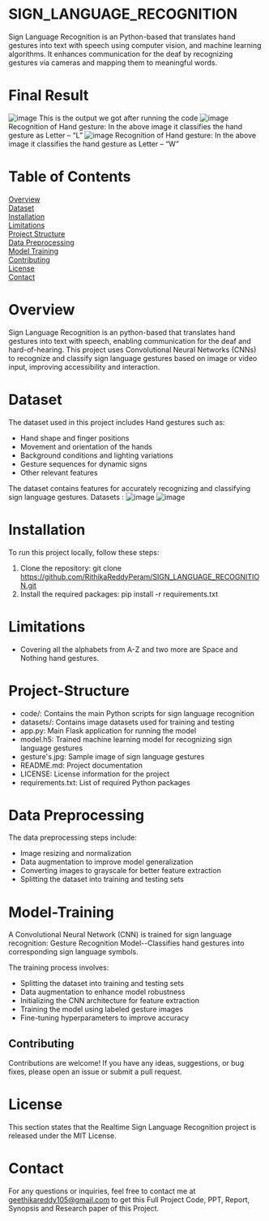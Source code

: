 # SIGN_LANGUAGE_RECOGNITION
Sign Language Recognition is an Python-based that translates hand gestures into text with speech using computer vision, and machine learning algorithms. It enhances communication for the deaf by recognizing gestures via cameras  and mapping them to meaningful words.

# Final Result
![image](https://github.com/user-attachments/assets/4bf94395-6268-439f-934b-121c23f8a938)
                 This is the output we got after running the code
![image](https://github.com/user-attachments/assets/cab01b86-7985-4438-9acb-bc92a6c72f53)
                 Recognition of Hand gesture: In the above image it classifies the hand gesture as Letter – “L” 
![image](https://github.com/user-attachments/assets/b014246d-eb69-43ce-a85c-e76d7ddc1fa1)
                                          Recognition of Hand gesture: In the above image it classifies the hand gesture as Letter – “W”
                
# Table of Contents
[Overview](#overview)  
[Dataset](#dataset)  
[Installation](#installation)  
[Limitations](#limitations)  
[Project Structure](#project-structure)  
[Data Preprocessing](#data-preprocessing)  
[Model Training](#model-training)  
[Contributing](#contributing)  
[License](#license)  
[Contact](#contact)  
  

# Overview 
Sign Language Recognition is an python-based that translates hand gestures into text with speech, enabling communication for the deaf and hard-of-hearing. This project uses Convolutional Neural Networks (CNNs) to recognize and classify sign language gestures based on image or video input, improving accessibility and interaction.

# Dataset
 The dataset used in this project includes Hand gestures such as:
- Hand shape and finger positions  
- Movement and orientation of the hands  
- Background conditions and lighting variations  
- Gesture sequences for dynamic signs  
- Other relevant features  

The dataset contains features for accurately recognizing and classifying sign language gestures.
Datasets :
![image](https://github.com/user-attachments/assets/13e1fc62-8c43-41bc-b782-3bf834847841)
![image](https://github.com/user-attachments/assets/27e9a19a-dc08-420d-a878-0817343ad16b)

# Installation
To run this project locally, follow these steps:  

1. Clone the repository: 
git clone https://github.com/RithikaReddyPeram/SIGN_LANGUAGE_RECOGNITION.git
2. Install the required packages: pip install -r requirements.txt

# Limitations
- Covering all the alphabets from A-Z and two more are Space and Nothing hand gestures.

# Project-Structure
- code/: Contains the main Python scripts for sign language recognition  
- datasets/: Contains image datasets used for training and testing  
- app.py: Main Flask application for running the model  
- model.h5: Trained machine learning model for recognizing sign language gestures  
- gesture's.jpg: Sample image of sign language gestures  
- README.md: Project documentation  
- LICENSE: License information for the project  
- requirements.txt: List of required Python packages 

# Data Preprocessing
The data preprocessing steps include:  

- Image resizing and normalization  
- Data augmentation to improve model generalization  
- Converting images to grayscale for better feature extraction  
- Splitting the dataset into training and testing sets

# Model-Training
A Convolutional Neural Network (CNN) is trained for sign language recognition: Gesture Recognition Model--Classifies hand gestures into corresponding sign language symbols.  

The training process involves:  

- Splitting the dataset into training and testing sets  
- Data augmentation to enhance model robustness
- Initializing the CNN architecture for feature extraction
- Training the model using labeled gesture images
- Fine-tuning hyperparameters to improve accuracy  
  
## Contributing  
Contributions are welcome! If you have any ideas, suggestions, or bug fixes, please open an issue or submit a pull request.

# License
This section states that the Realtime Sign Language Recognition project is released under the MIT License.

# Contact
For any questions or inquiries, feel free to contact me at geethikareddy105@gmail.com to get this Full Project Code, PPT, Report, Synopsis and Research paper of this Project.







